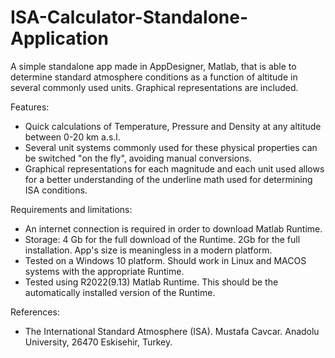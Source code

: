 # ISA-Calculator-Standalone-Application
A simple standalone app made in AppDesigner, Matlab, that is able to determine standard atmosphere conditions as a function of altitude in several commonly used units. Graphical representations are included.

Features:
- Quick calculations of Temperature, Pressure and Density at any altitude between 0-20 km a.s.l.
- Several unit systems commonly used for these physical properties can be switched "on the fly", avoiding manual conversions.
- Graphical representations for each magnitude and each unit used allows for a better understanding of the underline math used for determining ISA conditions.

Requirements and limitations:
- An internet connection is required in order to download Matlab Runtime.
- Storage: 4 Gb for the full download of the Runtime. 2Gb for the full installation. App's size is meaningless in a modern platform.
- Tested on a Windows 10 platform. Should work in Linux and MACOS systems with the appropriate Runtime. 
- Tested using R2022(9.13) Matlab Runtime. This should be the automatically installed version of the Runtime.

References:
- The International Standard Atmosphere (ISA). Mustafa Cavcar. Anadolu University, 26470 Eskisehir, Turkey.


